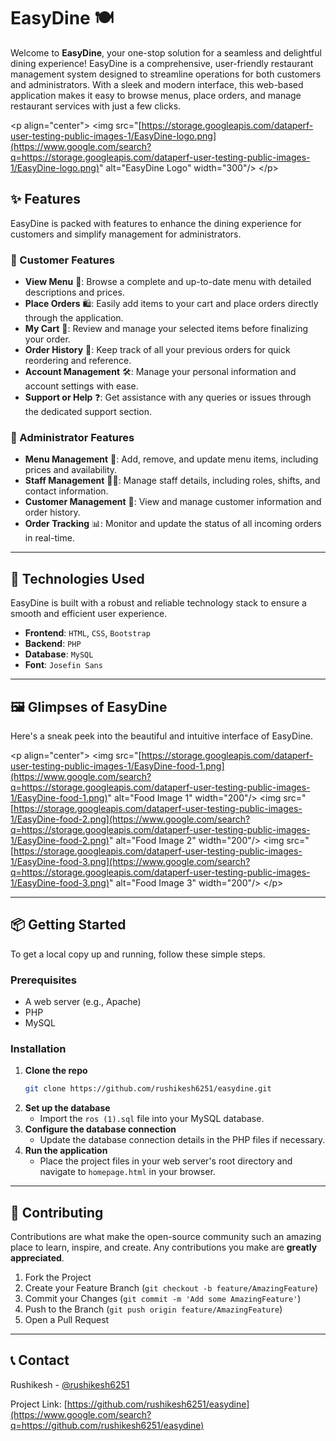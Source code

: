 # EasyDine 🍽️

Welcome to **EasyDine**, your one-stop solution for a seamless and delightful dining experience\! EasyDine is a comprehensive, user-friendly restaurant management system designed to streamline operations for both customers and administrators. With a sleek and modern interface, this web-based application makes it easy to browse menus, place orders, and manage restaurant services with just a few clicks.

\<p align="center"\>
\<img src="[https://storage.googleapis.com/dataperf-user-testing-public-images-1/EasyDine-logo.png](https://www.google.com/search?q=https://storage.googleapis.com/dataperf-user-testing-public-images-1/EasyDine-logo.png)" alt="EasyDine Logo" width="300"/\>
\</p\>

## ✨ Features

EasyDine is packed with features to enhance the dining experience for customers and simplify management for administrators.

### 👤 Customer Features

  * **View Menu** 📖: Browse a complete and up-to-date menu with detailed descriptions and prices.
  * **Place Orders** 🛍️: Easily add items to your cart and place orders directly through the application.
  * **My Cart** 🛒: Review and manage your selected items before finalizing your order.
  * **Order History** 📜: Keep track of all your previous orders for quick reordering and reference.
  * **Account Management** 🛠️: Manage your personal information and account settings with ease.
  * **Support or Help** ❓: Get assistance with any queries or issues through the dedicated support section.

### 👑 Administrator Features

  * **Menu Management** 📝: Add, remove, and update menu items, including prices and availability.
  * **Staff Management** 🧑‍🍳: Manage staff details, including roles, shifts, and contact information.
  * **Customer Management** 👥: View and manage customer information and order history.
  * **Order Tracking** 📊: Monitor and update the status of all incoming orders in real-time.

-----

## 🚀 Technologies Used

EasyDine is built with a robust and reliable technology stack to ensure a smooth and efficient user experience.

  * **Frontend**: `HTML`, `CSS`, `Bootstrap`
  * **Backend**: `PHP`
  * **Database**: `MySQL`
  * **Font**: `Josefin Sans`

-----

## 🖼️ Glimpses of EasyDine

Here's a sneak peek into the beautiful and intuitive interface of EasyDine.

\<p align="center"\>
\<img src="[https://storage.googleapis.com/dataperf-user-testing-public-images-1/EasyDine-food-1.png](https://www.google.com/search?q=https://storage.googleapis.com/dataperf-user-testing-public-images-1/EasyDine-food-1.png)" alt="Food Image 1" width="200"/\>
\<img src="[https://storage.googleapis.com/dataperf-user-testing-public-images-1/EasyDine-food-2.png](https://www.google.com/search?q=https://storage.googleapis.com/dataperf-user-testing-public-images-1/EasyDine-food-2.png)" alt="Food Image 2" width="200"/\>
\<img src="[https://storage.googleapis.com/dataperf-user-testing-public-images-1/EasyDine-food-3.png](https://www.google.com/search?q=https://storage.googleapis.com/dataperf-user-testing-public-images-1/EasyDine-food-3.png)" alt="Food Image 3" width="200"/\>
\</p\>

-----

## 📦 Getting Started

To get a local copy up and running, follow these simple steps.

### Prerequisites

  * A web server (e.g., Apache)
  * PHP
  * MySQL

### Installation

1.  **Clone the repo**
    ```sh
    git clone https://github.com/rushikesh6251/easydine.git
    ```
2.  **Set up the database**
      * Import the `ros (1).sql` file into your MySQL database.
3.  **Configure the database connection**
      * Update the database connection details in the PHP files if necessary.
4.  **Run the application**
      * Place the project files in your web server's root directory and navigate to `homepage.html` in your browser.

-----

## 🤝 Contributing

Contributions are what make the open-source community such an amazing place to learn, inspire, and create. Any contributions you make are **greatly appreciated**.

1.  Fork the Project
2.  Create your Feature Branch (`git checkout -b feature/AmazingFeature`)
3.  Commit your Changes (`git commit -m 'Add some AmazingFeature'`)
4.  Push to the Branch (`git push origin feature/AmazingFeature`)
5.  Open a Pull Request

-----

## 📞 Contact

Rushikesh - [@rushikesh6251](mailto:rushikesh6251@gmail.com)

Project Link: [https://github.com/rushikesh6251/easydine](https://www.google.com/search?q=https://github.com/rushikesh6251/easydine)
